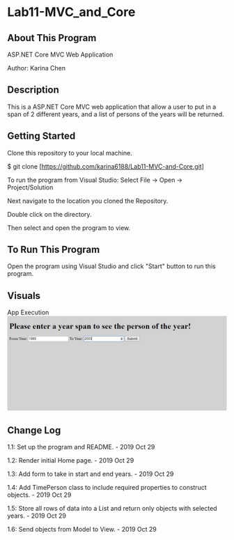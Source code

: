 # Lab11-MVC_and_Core

## About This Program
ASP.NET Core MVC Web Application

Author: Karina Chen

## Description
This is a ASP.NET Core MVC web application that allow a user to put in a span of 2 different years, and a list of persons of the years will be returned.

## Getting Started
Clone this repository to your local machine.

$ git clone [https://github.com/karina6188/Lab11-MVC-and-Core.git]

To run the program from Visual Studio:
Select File -> Open -> Project/Solution

Next navigate to the location you cloned the Repository.

Double click on the directory.

Then select and open the program to view.

## To Run This Program
Open the program using Visual Studio and click "Start" button to run this program.

## Visuals

App Execution
![Alt whiteboarding capture](/captures/web_1.JPG)

## Change Log

1.1: Set up the program and README. - 2019 Oct 29

1.2: Render initial Home page. - 2019 Oct 29

1.3: Add form to take in start and end years. - 2019 Oct 29

1.4: Add TimePerson class to include required properties to construct objects. - 2019 Oct 29

1.5: Store all rows of data into a List and return only objects with selected years. - 2019 Oct 29

1.6: Send objects from Model to View. - 2019 Oct 29
